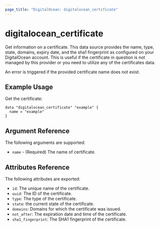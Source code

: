 ```yaml
---
page_title: "DigitalOcean: digitalocean_certificate"
---
```


# digitalocean_certificate

Get information on a certificate. This data source provides the name, type, state,
domains, expiry date, and the sha1 fingerprint as configured on your DigitalOcean account.
This is useful if the certificate in question is not managed by this provider or you need to utilize
any of the certificates data.

An error is triggered if the provided certificate name does not exist.

## Example Usage

Get the certificate:

```hcl
data "digitalocean_certificate" "example" {
  name = "example"
}
```

## Argument Reference

The following arguments are supported:

* `name` - (Required) The name of certificate.

## Attributes Reference

The following attributes are exported:

* `id`: The unique name of the certificate.
* `uuid`: The ID of the certificate.
* `type`: The type of the certificate.
* `state`: the current state of the certificate.
* `domains`: Domains for which the certificate was issued.
* `not_after`: The expiration date and time of the certificate.
* `sha1_fingerprint`: The SHA1 fingerprint of the certificate.
